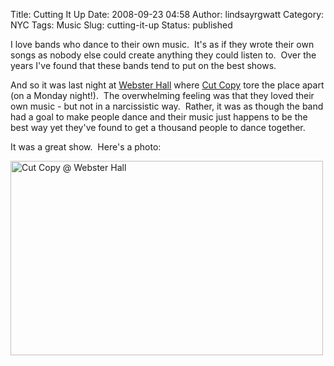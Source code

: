 Title: Cutting It Up
Date: 2008-09-23 04:58
Author: lindsayrgwatt
Category: NYC
Tags: Music
Slug: cutting-it-up
Status: published

I love bands who dance to their own music.  It's as if they wrote their own songs as nobody else could create anything they could listen to.  Over the years I've found that these bands tend to put on the best shows.

And so it was last night at [Webster Hall](http://websterhall.com/) where [Cut Copy](http://www.myspace.com/cutcopy) tore the place apart (on a Monday night!).  The overwhelming feeling was that they loved their own music - but not in a narcissistic way.  Rather, it was as though the band had a goal to make people dance and their music just happens to be the best way yet they've found to get a thousand people to dance together.

It was a great show.  Here's a photo:

[<img src="{static}/images/2008/09/img_0331.jpg" title="Cut Copy @ Webster Hall" class="aligncenter size-full " width="500" height="311" />]({static}/images/2008/09/img_0331.jpg)
